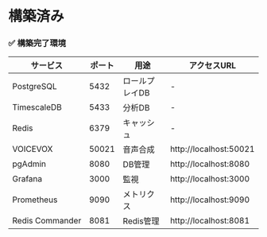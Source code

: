 

# 構築済み

### ✅ 構築完了環境

| サービス            | ポート   | 用途       | アクセスURL                |
| --------------- | ----- | -------- | ---------------------- |
| PostgreSQL      | 5432  | ロールプレイDB | -                      |
| TimescaleDB     | 5433  | 分析DB     | -                      |
| Redis           | 6379  | キャッシュ    | -                      |
| VOICEVOX        | 50021 | 音声合成     | http://localhost:50021 |
| pgAdmin         | 8080  | DB管理     | http://localhost:8080  |
| Grafana         | 3000  | 監視       | http://localhost:3000  |
| Prometheus      | 9090  | メトリクス    | http://localhost:9090  |
| Redis Commander | 8081  | Redis管理  | http://localhost:8081  |
